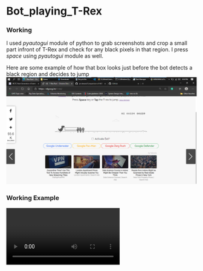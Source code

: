 # Bot_playing_T-Rex

### Working
I used *pyautogui* module of python to grab screenshots and crop a small part infront of T-Rex 
and check for any black pixels in that region. I press *space* using *pyautogui* module as well.

Here are some example of how that box looks just before the bot detects a black region and decides to jump 
![Image of T-Rex with the box](https://github.com/jai-dewani/Bot_playing_T-Rex/blob/master/Images/Image_1.png)

### Working Example

![Video Example](https://github.com/jai-dewani/Bot_playing_T-Rex/blob/master/Videos/Test_low.mp4)
